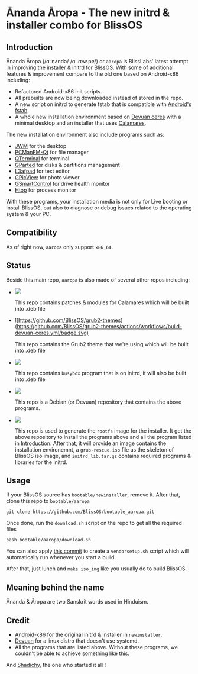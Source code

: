 # Ānanda Āropa - The new initrd & installer combo for BlissOS

## Introduction

Ānanda Āropa (/ɑːˈnʌndə/ /ɑː.ɾɐw.pɐ/) or `aaropa` is BlissLabs' latest attempt in improving the installer & initrd for BlissOS. With some of additional features & improvement compare to the old one based on Android-x86 including:

- Refactored Android-x86 init scripts.
- All prebuilts are now being downloaded instead of stored in the repo.
- A new script on initrd to generate fstab that is compatible with [Android's fstab](https://source.android.com/docs/core/architecture/kernel/mounting-partitions-early#fstab-entries).
- A whole new installation environment based on [Devuan ceres](https://www.devuan.org/) with a minimal desktop and an installer that uses [Calamares](https://calamares.io/).

The new installation environment also include programs such as:

- [JWM](https://github.com/joewing/jwm) for the desktop
- [PCManFM-Qt](https://github.com/lxqt/pcmanfm-qt) for file manager
- [QTerminal](https://github.com/lxqt/qterminal) for terminal
- [GParted](https://gparted.org/) for disks & partitions management
- [L3afpad](https://github.com/stevenhoneyman/l3afpad) for text editor
- [GPicView](https://lxde.sourceforge.net/gpicview/) for photo viewer
- [GSmartControl](https://gsmartcontrol.shaduri.dev/) for drive health monitor
- [Htop](https://github.com/htop-dev/htop) for process monitor

With these programs, your installation media is not only for Live booting or install BlissOS, but also to diagnose or debug issues related to the operating system & your PC.

## Compatibility

As of right now, `aaropa` only support `x86_64`.

## Status

Beside this main repo, `aaropa` is also made of several other repos including:

- [![](https://github.com/BlissOS/aaropa_calamares/actions/workflows/build-devuan-ceres.yml/badge.svg)](https://github.com/BlissOS/aaropa_calamares) <p>
This repo contains patches & modules for Calamares which will be built into .deb file

- ![https://github.com/BlissOS/grub2-themes](https://github.com/BlissOS/grub2-themes/actions/workflows/build-devuan-ceres.yml/badge.svg) <p>
This repo contains the Grub2 theme that we're using which will be built into .deb file

- [![](https://github.com/BlissOS/aaropa_busybox/actions/workflows/build-linux.yml/badge.svg)](https://github.com/BlissOS/aaropa_busybox) <p>
This repo contains `busybox` program that is on initrd, it will also be built into .deb file

- [![](https://github.com/BlissOS/aaropa_devuan_repo/actions/workflows/deplay-pages.yml/badge.svg)](https://github.com/BlissOS/aaropa_devuan_repo) <p>
This repo is a Debian (or Devuan) repository that contains the above programs.

- [![](https://github.com/BlissOS/aaropa_rootfs/actions/workflows/extract-rootfs.yml/badge.svg)](https://github.com/BlissOS/aaropa_rootfs) <p>
This repo is used to generate the `rootfs` image for the installer. It get the above repository to install the programs above and all the program listed in [Introduction](#introduction). After that, it will provide an image contains the installation environemnt, a `grub-rescue.iso` file as the skeleton of BlissOS iso image, and `initrd_lib.tar.gz` contains required programs & libraries for the initrd.

## Usage

If your BlissOS source has `bootable/newinstaller`, remove it. After that, clone this repo to `bootable/aaropa`

```
git clone https://github.com/BlissOS/bootable_aaropa.git
```

Once done, run the `download.sh` script on the repo to get all the required files

```
bash bootable/aaropa/download.sh
```

You can also apply [this commit](https://github.com/BlissOS/device_generic_x86_64/commit/866b096a447099b29a9703ae8867aceb3727ef55) to create a `vendorsetup.sh` script which will automatically run whenever you start a build.

After that, just lunch and `make iso_img` like you usually do to build BlissOS.

## Meaning behind the name

Ānanda & Āropa are two Sanskrit words used in Hinduism. <need more>

## Credit

- [Android-x86](https://android-x86.org/) for the original initrd & installer in `newinstaller`.
- [Devuan](https://www.devuan.org/) for a linux distro that doesn't use systemd.
- All the programs that are listed above. Without these programs, we couldn't be able to achieve something like this.

And [Shadichy](https://github.com/shadichy), the one who started it all !
